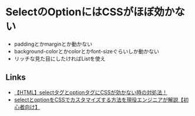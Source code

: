 # SelectのOptionにはCSSがほぼ効かない

* paddingとかmarginとか動かない
* background-colorとかcolorとかfont-sizeぐらいしか動かない
* リッチな見た目にしたければListを使え

## Links

* [【HTML】selectタグとoptionタグにCSSが効かない時の対処法！](https://mizukazu.com/%E3%80%90html%E3%80%91select%E3%82%BF%E3%82%B0%E3%81%A8option%E3%82%BF%E3%82%B0%E3%81%ABcss%E3%81%8C%E5%8A%B9%E3%81%8B%E3%81%AA%E3%81%84%E6%99%82%E3%81%AE%E5%AF%BE%E5%87%A6%E6%B3%95%EF%BC%81/)
* [selectとoptionをCSSでカスタマイズする方法を現役エンジニアが解説【初心者向け】](https://techacademy.jp/magazine/24133)